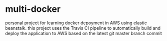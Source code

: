 # multi-docker

personal project for learning docker depoyment in AWS using elastic beanstalk. this project uses the Travis CI pipeline to automatically build and deploy the application to AWS based on the latest git master branch commit
